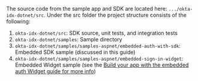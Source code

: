 The source code from the sample app and SDK are located here:
`.../okta-idx-dotnet/src`. Under the src folder the project structure
consists of the following:

1. `okta-idx-dotnet/src`: SDK source, unit tests, and integration tests
1. `okta-idx-dotnet/samples`: Sample directory
1. `okta-idx-dotnet/samples/samples-aspnet/embedded-auth-with-sdk`:
    Embedded SDK sample (discussed in this guide)
1. `okta-idx-dotnet/samples/samples-aspnet/embedded-sign-in-widget`:
    Embedded Widget sample (see the [Build your app with the embedded auth Widget guide for more info](/docs/guides/oie-embedded-widget-setup/main/))
